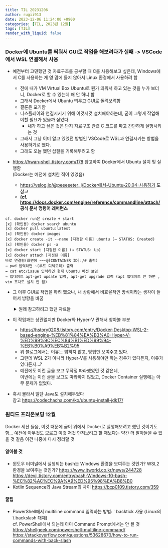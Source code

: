 ```yaml
---
title: TIL 20231206
author: rugii913
date: 2023-12-06 11:24:00 +0900
categories: [TIL, 2023년 12월]
tags: [TIL]
render_with_liquid: false
---
```


### Docker에 Ubuntu를 띄워서 GUI로 작업을 해보려다가 실패 -> VSCode에서 WSL 연결해서 사용
- 예전부터 고민했던 것 자료구조를 공부할 때 C를 사용해보고 싶은데, Windows에서 C를 사용하는 게 영 맘에 들지 않아서 Linux 환경에서 사용하려 함
  - 전에 내가 VM Virtual Box Ubuntu로 뭔가 띄워서 하고 있는 것을 누가 보더니, Docker로 할 수 있는데 왜 안 하냐 함
  - 그래서 Docker에서 Ubuntu 띄우고 GUI로 돌려보려함
  - 결론은 포기함
  - 디스플레이와 연결시키기 위해 이것저것 설치해야하는데, 굳이 그렇게 작업해야할 필요가 있을까 싶었다.
    - 내가 하고 싶은 것은 단지 자료구조 관련 C 코드를 짜고 간단하게 실행시키는 것
  - 그래서 그냥 이미 알고 있었던 방법인 VSCode로 WSL과 연결시키는 방법을 사용하기로 했다.
  - 그래도 오늘 했던 삽질을 기록해두려고 함

- <https://hwan-shell.tistory.com/178> 참고하여 Docker에서 Ubuntu 설치 및 실행함  
(Docker는 예전에 설치한 적이 있었음)
  - <https://velog.io/@peeeeeter_j/Docker에서-Ubuntu-20.04-사용하기> 도 참고  
  - **(cf. <https://docs.docker.com/engine/reference/commandline/attach/> 공식 문서 명령어 레퍼런스**

```
cf. docker run은 create + start
[x] (확인용) docker search ubuntu
[x] docker pull ubuntu:latest
[x] (확인용) docker images
[x] docker create -it --name [지정할 이름] ubuntu (→ STATUS: Created)
[x] (확인용) docker ps -a
[x] docker start [지정된 이름] (→ STATUS: Up)
[x] docker attach [지정된 이름]
바로 연결됨(화면에 ~~~@[CONTAINER ID]:/# 출력)
→ pwd 입력하면 ~(루트 디렉토리) 출력
→ cat etc/issue 입력하면 현재 Ubuntu 버전 보임
→ 업데이트 apt-get update 입력, apt-get upgrade 입력 (apt 업데이트 안 하면 , vim 조차도 설치 안 됨)
```

- 그 이후 GUI로 작업을 하려 했으나, 내 상황에서 비효율적인 방식이라는 생각이 들어서 방향을 바꿈
<ul>
<details style="margin-left: 4px;">
<summary>
원래 참고하려고 했던 자료들
</summary>
<div markdown="1">
Xming, PuTTY 같은 것들이 필요하다고 한다.  
<https://ahnbk.dev/?p=358>  
<https://blog.naver.com/PostView.naver?blogId=qbxlvnf11&logNo=222440984918&categoryNo=0&parentCategoryNo=0&currentPage=1>  
<https://driz2le.tistory.com/257>  
<https://oops4u.tistory.com/2541>
</div>
</details>
</ul>

- 이 작업과는 상관없지만 Docker와 Hyper-V 관해서 찾아볼 부분
  - <https://hstory0208.tistory.com/entry/Docker-Desktop-WSL-2-based-engine-%EB%81%84%EA%B3%A0-Hyper-V-%ED%99%9C%EC%84%B1%ED%99%94-%EB%B0%A9%EB%B2%95>
  - 위 블로그에서는 이유는 밝히지 않고, 방법만 보여주고 있다.
  - 그런데 WSL 2가 아니라 Hyper-V를 사용해야만 하는 경우가 있다든지, 이유가 있다든지...?
  - 예전에도 이런 글을 보고 무작정 따라했었던 것 같은데,  
이번에는 이런 글을 보고도 따라하지 않았고, Docker Container 실행에는 아무 문제가 없었다.

- 혹시 몰라서 일단 Java도 설치해두었다  
참고 <https://codechacha.com/ko/ubuntu-install-jdk17/>

### 원티드 프리온보딩 12월
Docker 세션 들음, 이것 때문에 굳이 위에서 Docker로 실행해보려고 했던 것이기도 함...
예전에 아무것도 모르고 이것 저것 만져보려고 할 때보다는 약간 더 알아들을 수 있을 것 같음
이건 나중에 다시 정리할 것



#### 알아볼 것
- 윈도우 터미널에서 실행되는 bash는 Windows 환경을 보여주는 것인가? WSL2 환경을 보여주는 것인가?
https://www.itworld.co.kr/news/244728
https://devji.tistory.com/entry/bash-Windows-10-bash-%EC%82%AC%EC%9A%A9%ED%95%98%EA%B8%B0
- Kotlin Sequence와 Java Stream의 차이
https://bcp0109.tistory.com/359

#### 꿀팁
- PowerShell에서 multiline command 입력하는 방법: ` backtick 사용 (Linux의 \ backslash 대체)  
cf. PowerShell에서 되는데 아마 Command Prompt에서는 안 될 것
https://shellgeek.com/powershell-multiline-command/
https://stackoverflow.com/questions/53628670/how-to-run-commands-with-back-slash